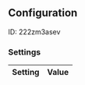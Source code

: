 # <nil>
## Configuration
ID:  222zm3asev



### Settings
| Setting | Value  |
| :------------------------ | ---------------------------------------- |
 




